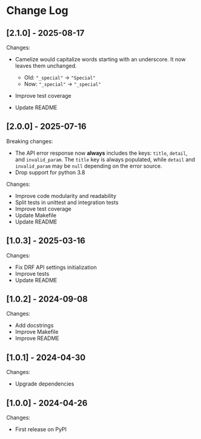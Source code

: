 # Change Log

## [2.1.0] - 2025-08-17

Changes:

- Camelize would capitalize words starting with an underscore. It now leaves them unchanged.

  - Old: `"_special"` -> `"Special"`
  - Now: `"_special"` -> `"_special"`

- Improve test coverage
- Update README

## [2.0.0] - 2025-07-16

Breaking changes:

- The API error response now **always** includes the keys: `title`, `detail`, and `invalid_param`. The `title` key is always populated, while `detail` and `invalid_param` may be `null` depending on the error source.
- Drop support for python 3.8

Changes:

- Improve code modularity and readability
- Split tests in unittest and integration tests
- Improve test coverage
- Update Makefile
- Update README

## [1.0.3] - 2025-03-16

Changes:

- Fix DRF API settings initialization
- Improve tests
- Update README

## [1.0.2] - 2024-09-08

Changes:

- Add docstrings
- Improve Makefile
- Improve README

## [1.0.1] - 2024-04-30

Changes:

- Upgrade dependencies

## [1.0.0] - 2024-04-26

Changes:

- First release on PyPI
